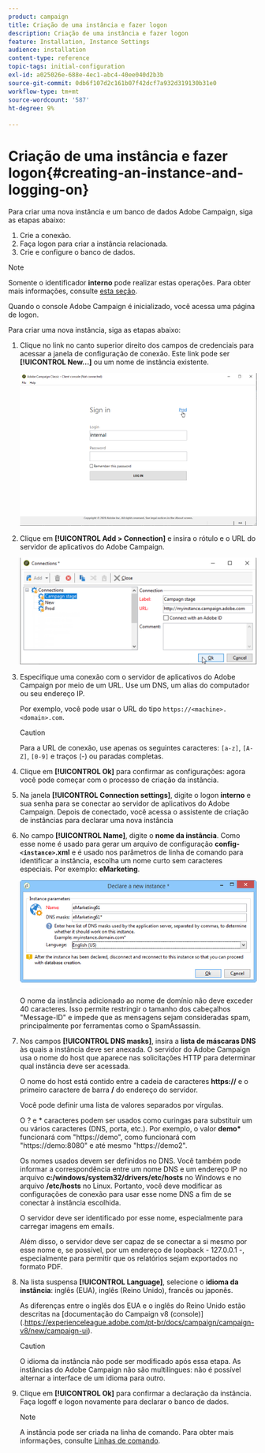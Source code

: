 ```yaml
---
product: campaign
title: Criação de uma instância e fazer logon
description: Criação de uma instância e fazer logon
feature: Installation, Instance Settings
audience: installation
content-type: reference
topic-tags: initial-configuration
exl-id: a025026e-688e-4ec1-abc4-40ee040d2b3b
source-git-commit: 0db6f107d2c161b07f42dcf7a932d319130b31e0
workflow-type: tm+mt
source-wordcount: '587'
ht-degree: 9%

---
```


# Criação de uma instância e fazer logon{#creating-an-instance-and-logging-on}



Para criar uma nova instância e um banco de dados Adobe Campaign, siga as etapas abaixo:

1. Crie a conexão.
1. Faça logon para criar a instância relacionada.
1. Crie e configure o banco de dados.

>[!NOTE]
>
>Somente o identificador **interno** pode realizar estas operações. Para obter mais informações, consulte [esta seção](../../installation/using/configuring-campaign-server.md#internal-identifier).

Quando o console Adobe Campaign é inicializado, você acessa uma página de logon.

Para criar uma nova instância, siga as etapas abaixo:

1. Clique no link no canto superior direito dos campos de credenciais para acessar a janela de configuração de conexão. Este link pode ser **[!UICONTROL New...]** ou um nome de instância existente.

   ![](assets/s_ncs_install_define_connection_01.png)

1. Clique em **[!UICONTROL Add > Connection]** e insira o rótulo e o URL do servidor de aplicativos do Adobe Campaign.

   ![](assets/s_ncs_install_define_connection_02.png)

1. Especifique uma conexão com o servidor de aplicativos do Adobe Campaign por meio de um URL. Use um DNS, um alias do computador ou seu endereço IP.

   Por exemplo, você pode usar o URL do tipo `https://<machine>.<domain>.com`.

   >[!CAUTION]
   >
   >Para a URL de conexão, use apenas os seguintes caracteres: `[a-z]`, `[A-Z]`, `[0-9]` e traços (-) ou paradas completas.

1. Clique em **[!UICONTROL Ok]** para confirmar as configurações: agora você pode começar com o processo de criação da instância.
1. Na janela **[!UICONTROL Connection settings]**, digite o logon **interno** e sua senha para se conectar ao servidor de aplicativos do Adobe Campaign. Depois de conectado, você acessa o assistente de criação de instâncias para declarar uma nova instância
1. No campo **[!UICONTROL Name]**, digite o **nome da instância**. Como esse nome é usado para gerar um arquivo de configuração **config-`<instance>`.xml** e é usado nos parâmetros de linha de comando para identificar a instância, escolha um nome curto sem caracteres especiais. Por exemplo: **eMarketing**.

   ![](assets/s_ncs_install_create_instance.png)

   O nome da instância adicionado ao nome de domínio não deve exceder 40 caracteres. Isso permite restringir o tamanho dos cabeçalhos &quot;Message-ID&quot; e impede que as mensagens sejam consideradas spam, principalmente por ferramentas como o SpamAssassin.

1. Nos campos **[!UICONTROL DNS masks]**, insira a **lista de máscaras DNS** às quais a instância deve ser anexada. O servidor do Adobe Campaign usa o nome do host que aparece nas solicitações HTTP para determinar qual instância deve ser acessada.

   O nome do host está contido entre a cadeia de caracteres **https://** e o primeiro caractere de barra **/** do endereço do servidor.

   Você pode definir uma lista de valores separados por vírgulas.

   O ? e &#42; caracteres podem ser usados como curingas para substituir um ou vários caracteres (DNS, porta, etc.). Por exemplo, o valor **demo&#42;** funcionará com &quot;https://demo&quot;, como funcionará com &quot;https://demo:8080&quot; e até mesmo &quot;https://demo2&quot;.

   Os nomes usados devem ser definidos no DNS. Você também pode informar a correspondência entre um nome DNS e um endereço IP no arquivo **c:/windows/system32/drivers/etc/hosts** no Windows e no arquivo **/etc/hosts** no Linux. Portanto, você deve modificar as configurações de conexão para usar esse nome DNS a fim de se conectar à instância escolhida.

   O servidor deve ser identificado por esse nome, especialmente para carregar imagens em emails.

   Além disso, o servidor deve ser capaz de se conectar a si mesmo por esse nome e, se possível, por um endereço de loopback - 127.0.0.1 -, especialmente para permitir que os relatórios sejam exportados no formato PDF.

1. Na lista suspensa **[!UICONTROL Language]**, selecione o **idioma da instância**: inglês (EUA), inglês (Reino Unido), francês ou japonês.

   As diferenças entre o inglês dos EUA e o inglês do Reino Unido estão descritas na [documentação do Campaign v8 (console)] (.https://experienceleague.adobe.com/pt-br/docs/campaign/campaign-v8/new/campaign-ui).

   >[!CAUTION]
   >
   >O idioma da instância não pode ser modificado após essa etapa. As instâncias do Adobe Campaign não são multilíngues: não é possível alternar a interface de um idioma para outro.

1. Clique em **[!UICONTROL Ok]** para confirmar a declaração da instância. Faça logoff e logon novamente para declarar o banco de dados.

   >[!NOTE]
   >
   >A instância pode ser criada na linha de comando. Para obter mais informações, consulte [Linhas de comando](../../installation/using/command-lines.md).
